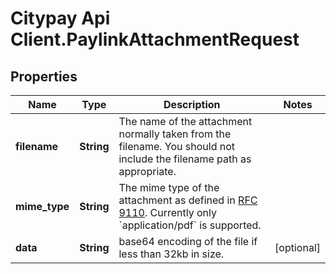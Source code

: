 # Citypay Api Client.PaylinkAttachmentRequest

## Properties

Name | Type | Description | Notes
------------ | ------------- | ------------- | -------------
**filename** | **String** | The name of the attachment normally taken from the filename. You should not include the filename path as appropriate. | 
**mime_type** | **String** | The mime type of the attachment as defined in [RFC 9110](https://www.rfc-editor.org/rfc/rfc9110.html). Currently only &#x60;application/pdf&#x60; is supported. | 
**data** | **String** | base64 encoding of the file if less than 32kb in size. | [optional] 


